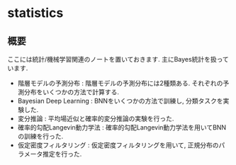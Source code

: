 # statistics

## 概要
ここには統計/機械学習関連のノートを置いておきます. 主にBayes統計を扱っています. 

* 階層モデルの予測分布 : 階層モデルの予測分布には2種類ある. それぞれの予測分布をいくつかの方法で計算する. 
* Bayesian Deep Learning : BNNをいくつかの方法で訓練し, 分類タスクを実験した. 
* 変分推論 : 平均場近似と確率的変分推論の実験を行った. 
* 確率的勾配Langevin動力学法 : 確率的勾配Langevin動力学法を用いてBNNの訓練を行った. 
* 仮定密度フィルタリング : 仮定密度フィルタリングを用いて, 正規分布のパラメータ推定を行った. 
